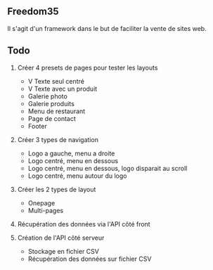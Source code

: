 ## Freedom35

Il s'agit d'un framework dans le but de faciliter la vente de sites web.

## Todo

1. Créer 4 presets de pages pour tester les layouts
	* V Texte seul centré
	* V Texte avec un produit
	* Galerie photo
	* Galerie produits
	* Menu de restaurant
	* Page de contact
	* Footer

1. Créer 3 types de navigation
	* Logo a gauche, menu a droite
	* Logo centré, menu en dessous
	* Logo centré, menu en dessous, logo disparait au scroll
	* Logo centré, menu autour du logo

1. Créer les 2 types de layout
	* Onepage
	* Multi-pages

1. Récupération des données via l'API côté front

1. Création de l'API côté serveur
	* Stockage en fichier CSV
	* Récupération des données sur fichier CSV
